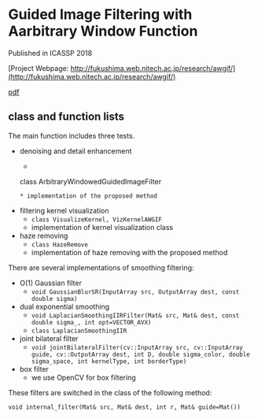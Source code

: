 # Guided Image Filtering with Aarbitrary Window Function

Published in ICASSP 2018

[Project Webpage: http://fukushima.web.nitech.ac.jp/research/awgif/](http://fukushima.web.nitech.ac.jp/research/awgif/)

[pdf](http://fukushima.web.nitech.ac.jp/paper/2018_icassp_fukushima.pdf)

## class and function lists
The main function includes three tests.

* denoising and detail enhancement
	* ```c++
	class ArbitraryWindowedGuidedImageFilter
	```
	* implementation of the proposed method
* filtering kernel visualization
	* ```class VisualizeKernel, VizKernelAWGIF```
	* implementation of kernel visualization class
* haze removing
	* ```class HazeRemove```
	* implementation of haze removing with the proposed method

There are several implementations of smoothing filtering:

* O(1) Gaussian filter
	* ```void GaussianBlurSR(InputArray src, OutputArray dest, const double sigma)```
* dual exponential smoothing
	* ```void LaplacianSmoothingIIRFilter(Mat& src, Mat& dest, const double sigma_, int opt=VECTOR_AVX)```
	* ```class LaplacianSmoothingIIR```
* joint bilateral filter
	* ```void jointBilateralFilter(cv::InputArray src, cv::InputArray guide, cv::OutputArray dest, int D, double sigma_color, double sigma_space, int kernelType, int borderType)```
* box filter
	* we use OpenCV for box filtering

These filters are switched in the class of the following method:

```void internal_filter(Mat& src, Mat& dest, int r, Mat& guide=Mat())```


